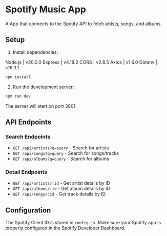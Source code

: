 # Spotify Music App 

A App that connects to the Spotify API to fetch artists, songs, and albums.

## Setup

1. Install dependencies:

Node.js | v20.0.0
Express | v4.18.2
CORS | v2.8.5
Axios | v1.6.0
Dotenv | v16.3.1

```bash
npm install
```

2. Run the development server:
```bash
npm run dev
```

The server will start on port 3001.

## API Endpoints

### Search Endpoints
- `GET /api/artists?q=query` - Search for artists
- `GET /api/songs?q=query` - Search for songs/tracks
- `GET /api/albums?q=query` - Search for albums

### Detail Endpoints
- `GET /api/artists/:id` - Get artist details by ID
- `GET /api/albums/:id` - Get album details by ID
- `GET /api/songs/:id` - Get track details by ID

## Configuration

The Spotify Client ID is stored in `config.js`. Make sure your Spotify app is properly configured in the Spotify Developer Dashboard. 